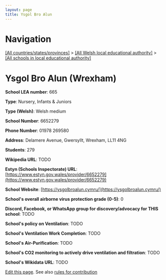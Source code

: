 ```yaml
---
layout: page
title: Ysgol Bro Alun
---
```

# Navigation

[[All countries/states/provinces]](../../..) > [[All Welsh local educational authority]](../..) > [[All schools in local educational authority]](..)

# Ysgol Bro Alun (Wrexham)

**School LEA number**: 665

**Type**: Nursery, Infants & Juniors

**Type (Welsh)**: Welsh medium

**School Number**: 6652279

**Phone Number**: 01978 269580

**Address**: Delamere Avenue, Gwersyllt, Wrexham, LL11 4NG

**Students**: 279

**Wikipedia URL**: TODO

**Estyn (Schools Inspectorate) URL**: [https://www.estyn.gov.wales/provider/6652279](https://www.estyn.gov.wales/provider/6652279)

**School Website**: [https://ysgolbroalun.cymru/](https://ysgolbroalun.cymru/)

**School's overall airborne virus protection grade (0-5)**: 0

**Discord, Facebook, or WhatsApp group for discovery/advocacy for THIS school**: TODO

**School's policy on Ventilation**: TODO

**School's Ventilation Work Completion**: TODO

**School's Air-Purification**: TODO

**School's CO2 monitoring to actively drive ventilation and filtration**: TODO

**School's Wikidata URL**: TODO




[Edit this page](https://github.com/ventilate-schools/Wales/edit/prif/./Wrexham/Ysgol_Bro_Alun.md). See also [rules for contribution](../../../contribution-rules/)
